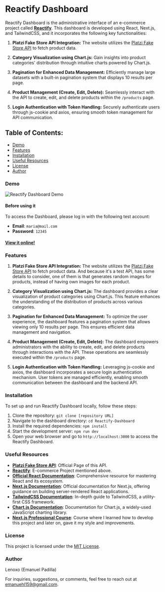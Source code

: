 # Reactify Dashboard

Reactify Dashboard is the administrative interface of an e-commerce project called **[Reactify](#useful-resources)**. This dashboard is developed using React, Next.js, and TailwindCSS, and it incorporates the following key functionalities:

1. **Platzi Fake Store API Integration:** The website utilizes the [Platzi Fake Store API](#useful-resources) to fetch product data.

1. **Category Visualization using Chart.js:** Gain insights into product categories' distribution through intuitive charts powered by Chart.js.

1. **Pagination for Enhanced Data Management:** Efficiently manage large datasets with a built-in pagination system that displays 10 results per page.

1. **Product Management (Create, Edit, Delete):** Seamlessly interact with the API to create, edit, and delete products within the `/products` page.

1. **Login Authentication with Token Handling:** Securely authenticate users through js-cookie and axios, ensuring smooth token management for API communication.

## Table of Contents:

- [Demo](#demo)
- [Features](#features)
- [Installation](#installation)
- [Useful Resources](#useful-resources)
- [License](#license)
- [Author](#author)

### Demo

![Reactify Dashboard Demo](https://media.giphy.com/media/v1.Y2lkPTc5MGI3NjExeW9uMHJleHRsOWFxbnhkcXlhbzd2eGVocWlnMXc0MjV2bXFmZzA2aSZlcD12MV9pbnRlcm5hbF9naWZfYnlfaWQmY3Q9Zw/dpRoqML3gym7EV3ZNF/giphy.gif)

#### Before using it

To access the Dashboard, please log in with the following test account:

- **Email**: `maria@mail.com`
- **Password**: `12345`

#### [View it online!](https://react-ecommerce-dashboard.vercel.app/)

### Features

1. **Platzi Fake Store API Integration:** The website utilizes the [Platzi Fake Store API](#useful-resources) to fetch product data. And because it's a test API, has some details to consider, one of them is that generates random images for products, instead of having own images for each product.

1. **Category Visualization using Chart.js:** The dashboard provides a clear visualization of product categories using Chart.js. This feature enhances the understanding of the distribution of products across various categories.

1. **Pagination for Enhanced Data Management:** To optimize the user experience, the dashboard features a pagination system that allows viewing only 10 results per page. This ensures efficient data management and navigation.

1. **Product Management (Create, Edit, Delete):** The dashboard empowers administrators with the ability to create, edit, and delete products through interactions with the API. These operations are seamlessly executed within the `/products` page.

1. **Login Authentication with Token Handling:** Leveraging js-cookie and axios, the dashboard incorporates a secure login authentication mechanism. User tokens are managed efficiently, enabling smooth communication between the dashboard and the backend API.

### Installation

To set up and run Reactify Dashboard locally, follow these steps:

1. Clone the repository: `git clone [repository URL]`
2. Navigate to the dashboard directory: `cd Reactify-Dashboard`
3. Install the required dependencies: `npm install`
4. Start the development server: `npm run dev`
5. Open your web browser and go to `http://localhost:3000` to access the Reactify Dashboard.

### Useful Resources

- **[Platzi Fake Store API](https://fakeapi.platzi.com/)**: Official Page of this API.
- **[Reactify](https://github.com/Lenoxo/reactify-nextjs)**: E-commerce Project mentioned above.
- **[Official React Documentation](https://reactjs.org/)**: Comprehensive resource for mastering React and its ecosystem.
- **[Next.js Documentation](https://nextjs.org/)**: Official documentation for Next.js, offering guidance on building server-rendered React applications.
- **[TailwindCSS Documentation](https://tailwindcss.com/)**: In-depth guide to TailwindCSS, a utility-first CSS framework.
- **[Chart.js Documentation](https://www.chartjs.org/)**: Documentation for Chart.js, a widely-used JavaScript charting library.
- **[Next.js Professional Course](https://platzi.com/cursos/profesional-nextjs/)**: Course where I learned how to develop this project and later on, gave it my style and improvements.

### License

This project is licensed under the [MIT License](LICENSE).

### Author

Lenoxo (Emanuel Padilla)

For inquiries, suggestions, or comments, feel free to reach out at [emanuehl159@gmail.com](mailto:emanuehl159@gmail.com).
